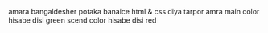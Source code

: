 amara bangaldesher potaka banaice
html & css diya tarpor amra
main color hisabe disi green
scend color hisabe disi red
